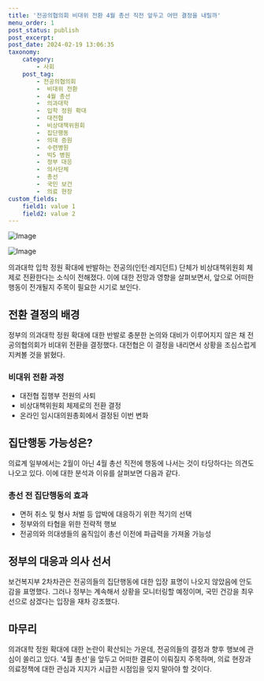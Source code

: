 ```yaml
---
title: '전공의협의회 비대위 전환 4월 총선 직전 앞두고 어떤 결정을 내릴까'
menu_order: 1
post_status: publish
post_excerpt: 
post_date: 2024-02-19 13:06:35
taxonomy:
    category:
        - 사회
    post_tag:
        - 전공의협의회
        -  비대위 전환
        -  4월 총선
        -  의과대학
        -  입학 정원 확대
        -  대전협
        -  비상대책위원회
        -  집단행동
        -  의대 증원
        -  수련병원
        -  빅5 병원
        -  정부 대응
        -  의사단체
        -  총선
        -  국민 보건
        -  의료 현장
custom_fields:
    field1: value 1
    field2: value 2
---
```


![Image](https://imgnews.pstatic.net/image/586/2024/02/13/0000072698_001_20240213114901585.jpg?type=w647)

![Image](https://imgnews.pstatic.net/image/586/2024/02/13/0000072698_002_20240213114901632.jpg?type=w647)

의과대학 입학 정원 확대에 반발하는 전공의(인턴·레지던트) 단체가 비상대책위원회 체제로 전환한다는 소식이 전해졌다. 이에 대한 전망과 영향을 살펴보면서, 앞으로 어떠한 행동이 전개될지 주목이 필요한 시기로 보인다. 
## 전환 결정의 배경
정부의 의과대학 정원 확대에 대한 반발로 충분한 논의와 대비가 이루어지지 않은 채 전공의협의회가 비대위 전환을 결정했다. 대전협은 이 결정을 내리면서 상황을 조심스럽게 지켜볼 것을 밝혔다.
### 비대위 전환 과정
- 대전협 집행부 전원의 사퇴
- 비상대책위원회 체제로의 전환 결정
- 온라인 임시대의원총회에서 결정된 이번 변화
## 집단행동 가능성은?
의료계 일부에서는 2월이 아닌 4월 총선 직전에 행동에 나서는 것이 타당하다는 의견도 나오고 있다. 이에 대한 분석과 이유를 살펴보면 다음과 같다.
### 총선 전 집단행동의 효과
- 면허 취소 및 형사 처벌 등 압박에 대응하기 위한 적기의 선택
- 정부와의 타협을 위한 전략적 행보
- 전공의와 의대생들의 움직임이 총선 이전에 파급력을 가져올 가능성
## 정부의 대응과 의사 선서
보건복지부 2차차관은 전공의들의 집단행동에 대한 입장 표명이 나오지 않았음에 안도감을 표명했다. 그러나 정부는 계속해서 상황을 모니터링할 예정이며, 국민 건강을 최우선으로 삼겠다는 입장을 재차 강조했다.
## 마무리
의과대학 정원 확대에 대한 논란이 확산되는 가운데, 전공의들의 결정과 향후 행보에 관심이 쏠리고 있다. '4월 총선'을 앞두고 어떠한 결론이 이뤄질지 주목하며, 의료 현장과 의료정책에 대한 관심과 지지가 시급한 시점임을 잊지 말아야 할 것이다.
